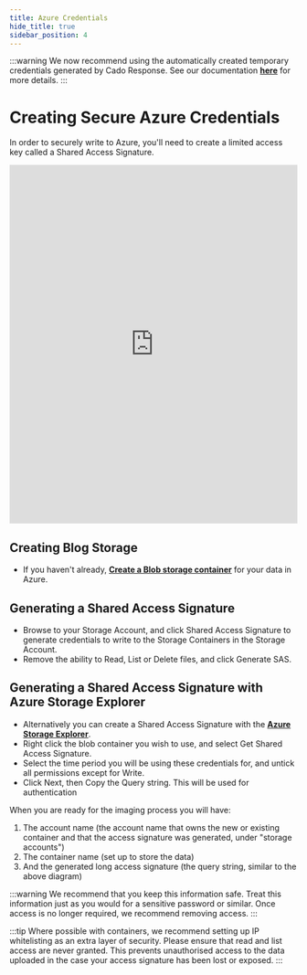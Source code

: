 ```yaml
---
title: Azure Credentials
hide_title: true
sidebar_position: 4
---
```



:::warning
We now recommend using the automatically created temporary credentials generated by Cado Response. See our documentation **[here](deploy#deploy-through-cado-response-platform)** for more details.
:::


# Creating Secure Azure Credentials
In order to securely write to Azure, you'll need to create a limited access key called a Shared Access Signature.

<iframe width="100%" height="628" src="https://www.youtube.com/embed/FQoAnYVPRLo" title="YouTube video player" frameborder="0" allowfullscreen></iframe>

## Creating Blog Storage

- If you haven't already, **[Create a Blob storage container](https://docs.microsoft.com/en-us/azure/storage/blobs/storage-quickstart-blobs-portal)** for your data in Azure.

## Generating a Shared Access Signature
- Browse to your Storage Account, and click Shared Access Signature to generate credentials to write to the Storage Containers in the Storage Account.
- Remove the ability to Read, List or Delete files, and click Generate SAS.

## Generating a Shared Access Signature with Azure Storage Explorer
- Alternatively you can create a Shared Access Signature with the **[Azure Storage Explorer](https://azure.microsoft.com/en-us/features/storage-explorer/)**.
- Right click the blob container you wish to use, and select Get Shared Access Signature.
- Select the time period you will be using these credentials for, and untick all permissions except for Write.
- Click Next, then Copy the Query string. This will be used for authentication

When you are ready for the imaging process you will have:

1. The account name (the account name that owns the new or existing container and that the access signature was generated, under "storage accounts")
2. The container name (set up to store the data)
3. And the generated long access signature (the query string, similar to the above diagram)

:::warning
We recommend that you keep this information safe. Treat this information just as you would for a sensitive password or similar.  Once access is no longer required, we recommend removing access.
:::

:::tip
Where possible with containers, we recommend setting up IP whitelisting as an extra layer of security.  Please ensure that read and list access are never granted. This prevents unauthorised access to the data uploaded in the case your access signature has been lost or exposed.
:::